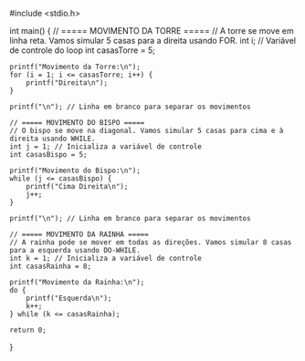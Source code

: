 #include <stdio.h>

int main() {
    // ===== MOVIMENTO DA TORRE =====
    // A torre se move em linha reta. Vamos simular 5 casas para a direita usando FOR.
    int i; // Variável de controle do loop
    int casasTorre = 5;

    printf("Movimento da Torre:\n");
    for (i = 1; i <= casasTorre; i++) {
        printf("Direita\n");
    }

    printf("\n"); // Linha em branco para separar os movimentos

    // ===== MOVIMENTO DO BISPO =====
    // O bispo se move na diagonal. Vamos simular 5 casas para cima e à direita usando WHILE.
    int j = 1; // Inicializa a variável de controle
    int casasBispo = 5;

    printf("Movimento do Bispo:\n");
    while (j <= casasBispo) {
        printf("Cima Direita\n");
        j++;
    }

    printf("\n"); // Linha em branco para separar os movimentos

    // ===== MOVIMENTO DA RAINHA =====
    // A rainha pode se mover em todas as direções. Vamos simular 8 casas para a esquerda usando DO-WHILE.
    int k = 1; // Inicializa a variável de controle
    int casasRainha = 8;

    printf("Movimento da Rainha:\n");
    do {
        printf("Esquerda\n");
        k++;
    } while (k <= casasRainha);

    return 0;
}
